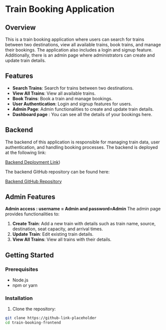 # Train Booking Application

## Overview

This is a train booking application where users can search for trains between two destinations, view all available trains, book trains, and manage their bookings. The application also includes a login and signup feature. Additionally, there is an admin page where administrators can create and update train details.

## Features

- **Search Trains**: Search for trains between two destinations.
- **View All Trains**: View all available trains.
- **Book Trains**: Book a train and manage bookings.
- **User Authentication**: Login and signup features for users.
- **Admin Page**: Admin functionalities to create and update train details.
- **Dashboard page** : You can see all the details of your bookings here.

## Backend

The backend of this application is responsible for managing train data, user authentication, and handling booking processes. The backend is deployed at the following link:

[Backend Deployment Link](https://stepout-backend-2.onrender.com/))

The backend GitHub repository can be found here:

[Backend GitHub Repository](https://github.com/CODEwithSANKETj/Stepout_backend)


## Admin Features
**Admin access : username = Admin and password=Admin**
The admin page provides functionalities to:

1. **Create Train**: Add a new train with details such as train name, source, destination, seat capacity, and arrival times.
2. **Update Train**: Edit existing train details.
3. **View All Trains**: View all trains with their details.

## Getting Started

### Prerequisites

- Node.js
- npm or yarn

### Installation

1. Clone the repository:

```bash
git clone https://github-link-placeholder
cd train-booking-frontend
